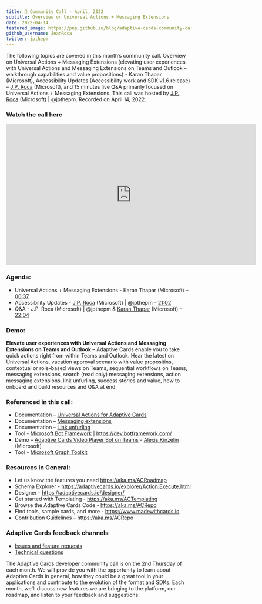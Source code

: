 ```yaml
---
title: 📣 Community Call - April, 2022
subtitle: Overview on Universal Actions + Messaging Extensions
date: 2022-04-14
featured_image: https://pnp.github.io/blog/adaptive-cards-community-call/adaptive-cards-community-call-april-2022/images/recording-adaptive-cards-april-call_hua50012fa682050558ff5eb743a07f983_295297_700x0_resize_q100_h2_box_3.webp
github_username: JeanRoca
twitter: jpthepm
---
```


The following topics are covered in this month’s community call. Overview on Universal Actions + Messaging Extensions (elevating user experiences with Universal Actions and Messaging Extensions on Teams and Outlook – walkthrough capabilities and value propositions) - Karan Thapar (Microsoft), Accessibility Updates (Accessibility work and SDK v1.6 release) – [J.P. Roca](http://twitter.com/jpthepm) (Microsoft), and 15 minutes live Q&A primarily focused on Universal Actions + Messaging Extensions. This call was hosted by [J.P. Roca](http://twitter.com/jpthepm) (Microsoft) \| @jpthepm. Recorded on April 14, 2022.

### Watch the call here

<iframe width="680" height="383" src="https://www.youtube.com/embed/6Z8U4bSicgk" title="Community Call April 2022 video" frameborder="0" allow="accelerometer; autoplay; clipboard-write; encrypted-media; gyroscope; picture-in-picture" allowfullscreen></iframe>

### Agenda:
- Universal Actions + Messaging Extensions - Karan Thapar (Microsoft) – [00:37](https://youtu.be/6Z8U4bSicgk?t=37)
- Accessibility Updates - [J.P. Roca](http://twitter.com/jpthepm) (Microsoft) \| @jpthepm – [21:02](https://youtu.be/6Z8U4bSicgk?t=1262)
- Q&A - J.P. Roca (Microsoft) \| @jpthepm & [Karan Thapar](https://www.linkedin.com/in/karanthapar91/) (Microsoft) –[22:04](https://youtu.be/6Z8U4bSicgk?t=1324)

### Demo:
**Elevate user experiences with Universal Actions and Messaging Extensions on Teams and Outlook** – Adaptive Cards enable you to take quick actions right from within Teams and Outlook. Hear the latest on Universal Actions, vacation approval scenario with value propositins, contextual or role-based views on Teams, sequential workflows on Teams, messaging extensions, search (read only) messaging extensions, action messaging extensions, link unfurling, success stories and value, how to onboard and build resources and Q&A at end.

### Referenced in this call:
* Documentation – [Universal Actions for Adaptive Cards](https://docs.microsoft.com/microsoftteams/platform/task-modules-and-cards/cards/universal-actions-for-adaptive-cards/overview?tabs=mobile)
* Documentation – [Messaging extensions](https://docs.microsoft.com/microsoftteams/platform/messaging-extensions/what-are-messaging-extensions)
* Documentation – [Link unfurling](https://docs.microsoft.com/microsoftteams/platform/messaging-extensions/how-to/link-unfurling)
* Tool - [Microsoft Bot Framework](https://dev.botframework.com/) \| <https://dev.botframework.com/>
* Demo – [Adaptive Cards Video Player Bot on Teams](https://youtu.be/-Y7_nNwC20w?t=28) - [Alexis Kinzelin](https://www.linkedin.com/in/alexis-kinzelin-214b6b20/) (Microsoft)
* Tool - [Microsoft Graph Toolkit](https://docs.microsoft.com/graph/toolkit/overview)

### Resources in General: 
- Let us know the features you need    https://aka.ms/ACRoadmap
- Schema Explorer - https://adaptivecards.io/explorer/Action.Execute.html
- Designer - https://adaptivecards.io/designer/ 
- Get started with Templating - https://aka.ms/ACTemplating
- Browse the Adaptive Cards Code - https://aka.ms/ACRepo
- Find tools, sample cards, and more - https://www.madewithcards.io
- Contribution Guidelines – https://aka.ms/ACRepo 

### Adaptive Cards feedback channels

-   [Issues and feature requests](https://github.com/Microsoft/AdaptiveCards/issues)
-   [Technical questions](https://stackoverflow.com/questions/tagged/adaptive-cards)

The Adaptive Cards developer community call is on the 2nd Thursday of each month. We will provide you with the opportunity to learn about Adaptive Cards in general, how they could be a great tool in your applications and contribute to the evolution of the format and SDKs. Each month, we'll discuss new features we are bringing to the platform, our roadmap, and listen to your feedback and suggestions.